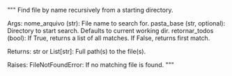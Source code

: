 """
Find file by name recursively from a starting directory.

Args:
    nome_arquivo (str): File name to search for.
    pasta_base (str, optional): Directory to start search. Defaults to current working dir.
    retornar_todos (bool): If True, returns a list of all matches. If False, returns first match.

Returns:
    str or List[str]: Full path(s) to the file(s).

Raises:
    FileNotFoundError: If no matching file is found.
"""
